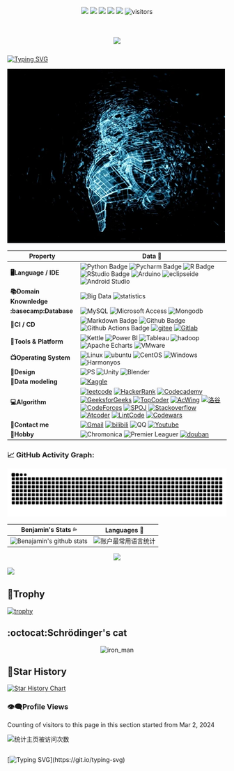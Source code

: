 <!--   my-icons -->
<p align="center">
    <a href="https://github.com/sdajkda1d/sdajkda1d"><img src="https://img.shields.io/badge/status-updating-brightgreen.svg"></a>
    <a href="https://github.com/python/cpython"><img src="https://img.shields.io/badge/Python-3.10-FF1493.svg"></a>
    <a href="https://github.com/sdajkda1d/sdajkda1d/graphs/contributors"><img src="https://img.shields.io/github/contributors/sdajkda1d/sdajkda1d?color=blue"></a>
    <a href="https://github.com/sdajkda1d/sdajkda1d/stargazers"><img src="https://img.shields.io/github/stars/sdajkda1d/sdajkda1d.svg?logo=github"></a>
    <a href="https://github.com/sdajkda1d/sdajkda1d/network/members"><img src="https://img.shields.io/github/forks/sdajkda1d/sdajkda1d.svg?color=blue&logo=github"></a>
    <img src="https://visitor-badge.laobi.icu/badge?page_id=sdajkda1d.sdajkda1d" alt="visitors"/>   
</p>

<h1 align="center">
    <a href="https://github.com/javasuperdev"><img src="https://readme-typing-svg.herokuapp.com/?lines=How+are+you%EF%BC%9F;I+go+by+Benjamin.;Welcome+to+my+github+Profile!;Across+the+Great+Wall;we+can+reach+every+corner+in+the+world;&font=Vibur&center=true&width=650&height=120&color=FF1493&vCenter=true&size=45%22"></a>
</h1>
<a href="https://git.io/typing-svg"><img src="https://readme-typing-svg.herokuapp.com?font=Fira+Code&pause=1000&color=ADD8E6&background=0000FF00&random=false&width=435&lines=Javis%EF%BC%8Cyou+up%EF%BC%9F" alt="Typing SVG" /></a>

<p align="left">
    <img src="https://raw.githubusercontent.com/sdajkda1d/sdajkda1d/main/GIF/giphy (2).webp" alt="iron_man" style="width: 500px; height: 400px;">
</p>



<!--   my-kaggle     
### My achievements on [kaggle](https://www.kaggle.com/benjaminshenxiaohan):

![competition_light](https://road-to-kaggle-grandmaster.vercel.app/api/badges/andrej0marinchenko/competition/light)
![dataset](https://road-to-kaggle-grandmaster.vercel.app/api/badges/andrej0marinchenko/dataset/light)
![notebook](https://road-to-kaggle-grandmaster.vercel.app/api/badges/andrej0marinchenko/notebook/light)
![discussion](https://road-to-kaggle-grandmaster.vercel.app/api/badges/andrej0marinchenko/discussion/light)
-->


<!--   my-skils -->

| Property                                        | Data :cookie:                                                                                                                                                                                                                                                                                                                                                                                                                                                                                                                                                                                                                                                                                                                                                                                                                                                                                                                                                                                                                                                                                                                                                                                                                                                                                                                                                                                                                                                                                                                                                                                                                                                                                                                                                                                                            |
|-------------------------------------------------|-----------------------------------------------------------------------------------------------------------------------------------------------------------------------------------------------------------------------------------------------------------------------------------------------------------------------------------------------------------------------------------------------------------------------------------------------------------------------------------------------------------------------------------------------------------------------------------------------------------------------------------------------------------------------------------------------------------------------------------------------------------------------------------------------------------------------------------------------------------------------------------------------------------------------------------------------------------------------------------------------------------------------------------------------------------------------------------------------------------------------------------------------------------------------------------------------------------------------------------------------------------------------------------------------------------------------------------------------------------------------------------------------------------------------------------------------------------------------------------------------------------------------------------------------------------------------------------------------------------------------------------------------------------------------------------------------------------------------------------------------------------------------------------------------------------------|
| **🖥️Language / IDE**                              | ![Python Badge](https://img.shields.io/badge/Python-%23FFD700?logo=python) ![Pycharm Badge](https://img.shields.io/badge/Python-%23FFD700?logo=pycharm) ![R Badge](https://img.shields.io/badge/4.1.3-%23276DC3?logo=R) ![RStudio Badge](https://img.shields.io/badge/4.1.3-%23276DC3?logo=RStudio) ![Arduino](https://img.shields.io/badge/Arduino-%2300878F?logo=Arduino) ![eclipseide](https://img.shields.io/badge/Eclipse%20-%232C2255?logo=eclipseide) ![Android Studio](https://img.shields.io/badge/Android%20Studio-white?logo=androidstudio)                                                                                                                                                                                                                                                                                                                                                                                                                                                                                                                                                                                                                                                                                                                                                                                                                                                                                                                                                                                                                                                                                                                                                                                                                                                                                                                                                                                                                                                                                                   |
| **📚Domain Knownledge**                           | ![Big Data](https://img.shields.io/badge/Big%20Data-%2300008B) ![statistics](https://img.shields.io/badge/Statistics-%2300FFFF)                                                                                                                                                                                                                                                                                                                                                                                                                                                                                                                                                                                                                                                                                                                                                                                                                                                                                                                                                                                                                                                                                                                                                                                                                                                                                                                                                                                                                                                                                                         |
| **:basecamp:Database**                                    | ![MySQL](https://img.shields.io/badge/MySQL-white?logo=mysql) ![Microsoft Access](https://img.shields.io/badge/Microsoft%20Access-%23A4373A?logo=microsoftaccess) ![Mongodb](https://img.shields.io/badge/MongoDB-white?logo=mongodb)                                                                                                                                                                                                                                                                                                                                                                                                                                                                                                                                                                                                                                                                                                                                                                                                                                                                                                                                                                                                                                                              |
| **💼CI / CD**                                     | ![Markdown Badge](https://img.shields.io/badge/-Markdown-2088FF?style=flat&logo=Markdown&logoColor=white) ![Github Badge](https://img.shields.io/badge/-Github%20-2088FF?style=flat&logo=Github&logoColor=white) ![Github Actions Badge](https://img.shields.io/badge/-Git%20-2088FF?style=flat&logo=Git&logoColor=white) [![gitee](https://img.shields.io/badge/gittee-%23C71D23?logo=gitee)](https://gitee.com/benjamin-thought) [![Gitlab](https://img.shields.io/badge/Gitlab-%23FC6D26?logo=gitlab)](https://img.shields.io/badge/Gitlab-%23FC6D26?logo=gitlab)                                                                                                                                                                                                                                                                                                                                                                                                                                                                                                                                                                                                                                                                                                                                                                                                                                                                                                                                                                                                                                                                                                                                                                                                                                                                                                                                                                                                                                                                                                                                                                                                                                                                                                                                                                                                                                                                                                                                                                                                                                                                                                                                   |
| **:wrench:Tools & Platform**                            |![Kettle](https://img.shields.io/badge/Kettle-red) ![Power BI](https://img.shields.io/badge/Power%20BI-green?logo=powerbi) ![Tableau](https://img.shields.io/badge/Tableau-white?logo=tableau) ![hadoop](https://img.shields.io/badge/Apache%20Hadoop-black?logo=apachehadoop) ![Apache Echarts](https://img.shields.io/badge/Apache%20Echarts-%23AA344D?logo=apacheecharts) ![VMware](https://img.shields.io/badge/VMware-white?logo=vmware)                                                                                                                                                                                                                                                                                                                                                                                                                                                                                                                                                                                                                                                                                                                                                                                                                                                                                                                                                                                                                                                                                                                                                                                                                                                                                                                                                                                                                                                                                                                                                                                                                                                                                                                                                                                                                                                                                                                                                                                                                                                                                                                                                         |
| **📺Operating System**                            |![Linux](https://img.shields.io/badge/Linux-black?logo=linux) ![ubuntu](https://img.shields.io/badge/Unbuntu-blue?logo=ubuntu) ![CentOS](https://img.shields.io/badge/Centos-red?logo=centos) ![Windows](https://img.shields.io/badge/Windows-11-black?logo=windows11) ![Harmonyos](https://img.shields.io/badge/harmonyos-%23000000?logo=harmonyos)                                                                                                                                                                                                                                                                                                                                                                                                                                                                                                                                                                                                                                                                                                                                                                                                                                                                                                                                                                                                                                                                                                                                                                                                                                                                                                                                                                                                                                                                                                                                                                                                                                                                                                                                                                                                                                                                                                                                                                                                                                                                                        |
| **🎨Design**                            |![PS](https://img.shields.io/badge/Photoshop-white?logo=adobephotoshop) ![Unity](https://img.shields.io/badge/unity-black?logo=unity) ![Blender](https://img.shields.io/badge/Blender-blue?logo=blender)                                                                                                                                                                                                                                                                                                                                                                                                                                                                                                                                                                                                                                                                                                                                                                                                                                                                                                                                                                                                                                                                                                                                                                                                                                                                                                                                                                                                                                                                                                                                                                                                                                                                                                                                                                                                                                                                                          |
| **🥉Data modeling**                            |[![Kaggle](https://img.shields.io/badge/Kaggle-red?logo=kaggle)](https://www.kaggle.com/benjaminshenxiaohan)                                                                                                                                                                                                                                                                                                                                                                                                                                                                                                                                                                                                                                                                                                                                                                                                                                                                                                                                                                                                                                                                                                                                                                                                                                                                                                                                                                                                                                                                                                                                                                                                                                                                                                                                                                                                                                                                                |
| **💻Algorithm**                            |[![leetcode](https://img.shields.io/badge/Leetcode-white?logo=leetcode)](https://leetcode.cn/u/benjamin-6u/) [![HackerRank](https://img.shields.io/badge/HackerRank-black?logo=hackerrank)](https://www.hackerrank.com/profile/libenjamin361) [![Codecademy](https://img.shields.io/badge/Codecademy-%231F4056?logo=codecademy)](https://www.codecademy.com/profiles/Benjamin53) [![GeeksforGeeks](https://img.shields.io/badge/GeeksforGeeks-white?logo=geeksforgeeks)](https://auth.geeksforgeeks.org/user/user_ly30j8r03mh) [![TopCoder](https://img.shields.io/badge/TopCoder-black?logo=topcoder)](https://profiles.topcoder.com/Benjaminlovesxh) [![AcWing](https://img.shields.io/badge/AcWing-green?logo=acwing)](https://www.acwing.com/user/myspace/index/288627) [![洛谷](https://img.shields.io/badge/%E6%B4%9B%E8%B0%B7-blue?logo=luogu)](https://www.luogu.com.cn/user/888356) [![CodeForces](https://img.shields.io/badge/codeforces-pink?logo=codeforces)](https://codeforces.com/profile/libenjamin361?csrf_token=94134ef973176021533b43b90a9f893a) [![SPOJ](https://img.shields.io/badge/spoj-red?logo=spoj)](https://www.spoj.com/myaccount/) [![Stackoverflow](https://img.shields.io/badge/stackoverflow-blue?logo=stackoverflow)](https://stackoverflow.com/users/23660187/benjamin-li) [![Atcoder](https://img.shields.io/badge/Atcoder-black)](https://atcoder.jp/users/Benjamin_22?contestType=algo) [![LintCode](https://img.shields.io/badge/lintcode-white?logo=lintcode)](https://www.lintcode.com/user/LCuser_JUD0BM) [![Codewars](https://img.shields.io/badge/Codewars-%23B1361E?logo=codewars)](https://www.codewars.com/users/sdajkda1d)                                                                                                                                                                                                                                                                                                                                                                                                                                                                                                                                                                                                                                                                                                                                                                                                                                                                                                                                                                                                                                                                                                                                                                                                                                                                                                                                                                                                                                                                                                                                                                                                                                                                                                                                                                                                                                                                                                           |
| **📧Contact me**                            |[![Gmail](https://img.shields.io/badge/Gmail-black?logo=gmail)](https://mail.google.com/mail/u/0/#inbox) [![bilibili](https://img.shields.io/badge/bilibili-black)](https://space.bilibili.com/1814241824) ![QQ](https://img.shields.io/badge/QQ-2232139463-yellow?logo=tencentqq) [![Youtube](https://img.shields.io/badge/Youtube-%23FF0000?logo=youtube)](https://www.youtube.com/channel/UCzq9xlnj3rWH0LKtm7ODwkA)                                                                                                                                                                                                                                                                                                                                                                                                                                                                                                                                                                                                                                                                                                                                                                                                                                                                                                                                                                                                                                                                                                                                                                                                                                                                                                                                                                                                                                                                                                                                                                                                                                                                                                                                                                                                                                                         |
| **🤟Hobby**                            |![Chromonica](https://img.shields.io/badge/Chromonica-black) ![Premier Leaguer](https://img.shields.io/badge/Premier%20League-%23360D3A?logo=premierleague) [![douban](https://img.shields.io/badge/douban-white?logo=douban)](https://www.douban.com/people/Benjamin15105/?_dtcc=1&_i=0581236ztgmSpP)
 

<!--   GitHub stats graph -->
### 📈 GitHub Activity Graph:
![Benjamin's github activity graph](https://raw.githubusercontent.com/sdajkda1d/sdajkda1d/output/github-contribution-grid-snake-dark.svg)
<!-- 
<picture>
    <source media="prefer-color-scheme:dark"srcset="<https://raw.githubusercontent.com/sdajkda1d/sdajkda1d/output/github-contribution-grid-snake-dark.svg>"/>
    <source media="prefer-color-scheme:light"srcset="<https://raw.githubusercontent.com/sdajkda1d/sdajkda1d/output/github-contribution-grid-snake.svg"/>
    <imag alt="github-snake"src="<https://raw.githubusercontent.com/sdajkda1d/sdajkda1d/output/github-contribution-grid-snake.svg>"/>
</picture> -->

| Benjamin's Stats :sweat_drops:                                                                                                                                      | Languages :newspaper:                                                                                                                         |
|-----------------------------------------------------------------------------------------------------------------------------------------|---------------------------------------------------------------------------------------------------------------------------|
| ![Benajamin's github stats](https://github-stats.ubrong.com/api?username=sdajkda1d&show_icons=true&theme=dark&include_all_commits=true) | ![账户最常用语言统计](https://github-stats.ubrong.com/api/top-langs/?username=sdajkda1d&theme=dark&layout=compact) |

<p align="center">
<img src="https://github-readme-streak-stats.herokuapp.com/?user=sdajkda1d"></img>

<!--   profile-green-animate -->
![](./profile-3d-contrib/profile-green-animate.svg)
</p>

## 📣Trophy

[![trophy](https://github-profile-trophy.vercel.app/?username=sdajkda1d&theme=onedark)](https://github.com/sdajkda1d/github-profile-trophy)

## :octocat:Schrödinger's cat
 <p align="center">
    <img src="https://raw.githubusercontent.com/sdajkda1d/sdajkda1d/main/GIF/giphy.gif" alt="iron_man" style="width: 500px; height: 400px;">
</p>


## 🤩Star History
<a href="https://star-history.com/#sdajkda1d/sdajkda1d&Date">
  <picture>
    <source media="(prefers-color-scheme: dark)" srcset="https://api.star-history.com/svg?repos=sdajkda1d/sdajkda1d&type=Date&theme=dark" />
    <source media="(prefers-color-scheme: light)" srcset="https://api.star-history.com/svg?repos=sdajkda1d/sdajkda1d&type=Date" />
    <img alt="Star History Chart" src="https://api.star-history.com/svg?repos=sdajkda1d/sdajkda1d&type=Date" />
  </picture>
</a>


### 👁️‍🗨️Profile Views
Counting of visitors to this page in this section started from Mar 2, 2024

![统计主页被访问次数](https://profile-counter.glitch.me/sdajkda1d/count.svg)
</br>

##
[![Typing SVG](https://readme-typing-svg.herokuapp.com?font=Fira+Code&pause=1000&color=ADD8E6&background=0000FF00&random=false&width=435&lines=For+you%2Csir.;Always.)](https://git.io/typing-svg)
